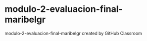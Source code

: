 # modulo-2-evaluacion-final-maribelgr
modulo-2-evaluacion-final-maribelgr created by GitHub Classroom
